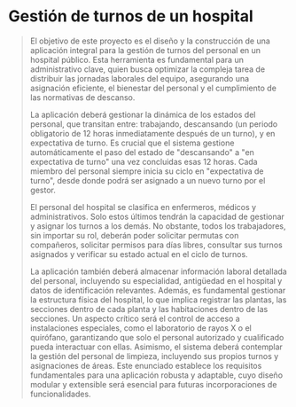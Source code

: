 
# Gestión de turnos de un hospital

> El objetivo de este proyecto es el diseño y la construcción de una aplicación integral para la gestión de turnos del personal en un hospital público. Esta herramienta es fundamental para un administrativo clave, quien busca optimizar la compleja tarea de distribuir las jornadas laborales del equipo, asegurando una asignación eficiente, el bienestar del personal y el cumplimiento de las normativas de descanso.
>
> La aplicación deberá gestionar la dinámica de los estados del personal, que transitan entre: trabajando, descansando (un periodo obligatorio de 12 horas inmediatamente después de un turno), y en expectativa de turno. Es crucial que el sistema gestione automáticamente el paso del estado de "descansando" a "en expectativa de turno" una vez concluidas esas 12 horas. Cada miembro del personal siempre inicia su ciclo en "expectativa de turno", desde donde podrá ser asignado a un nuevo turno por el gestor.
>
> El personal del hospital se clasifica en enfermeros, médicos y administrativos. Solo estos últimos tendrán la capacidad de gestionar y asignar los turnos a los demás. No obstante, todos los trabajadores, sin importar su rol, deberán poder solicitar permutas con compañeros, solicitar permisos para días libres, consultar sus turnos asignados y verificar su estado actual en el ciclo de turnos.
>
> La aplicación también deberá almacenar información laboral detallada del personal, incluyendo su especialidad, antigüedad en el hospital y datos de identificación relevantes. Además, es fundamental gestionar la estructura física del hospital, lo que implica registrar las plantas, las secciones dentro de cada planta y las habitaciones dentro de las secciones. Un aspecto crítico será el control de acceso a instalaciones especiales, como el laboratorio de rayos X o el quirófano, garantizando que solo el personal autorizado y cualificado pueda interactuar con ellas. Asimismo, el sistema deberá contemplar la gestión del personal de limpieza, incluyendo sus propios turnos y asignaciones de áreas. Este enunciado establece los requisitos fundamentales para una aplicación robusta y adaptable, cuyo diseño modular y extensible será esencial para futuras incorporaciones de funcionalidades.
